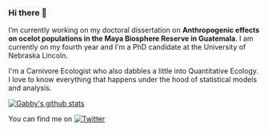 ### Hi there 👋

I’m currently working on my doctoral dissertation on **Anthropogenic effects on ocelot populations in the Maya Biosphere Reserve in Guatemala**. I am currently on my fourth year and I'm a PhD candidate at the University of Nebraska Lincoln. 

I'm a Carnivore Ecologist who also dabbles a little into Quantitative Ecology. I love to know everything that happens under the hood of statistical models and analysis. 

[![Gabby's github stats](https://github-readme-stats.vercel.app/api?username=gabspalomo&count_private=true&show_icons=true&theme=radical&hide_rank=false)](https://github.com/anuraghazra/github-readme-stats)

<!-- Actual text -->

You can find me on [![Twitter][1.2]][1]

<!-- Icons -->

[1.2]: http://i.imgur.com/wWzX9uB.png (twitter icon without padding)

<!-- Links to your social media accounts -->

[1]: https://twitter.com/GabbsPalomo
